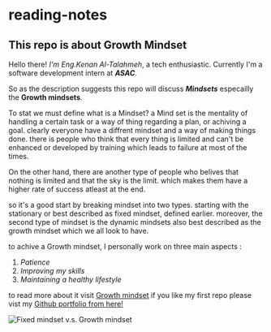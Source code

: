 # reading-notes
## This repo is about Growth Mindset

Hello there! *I'm Eng.Kenan Al-Talahmeh*, a tech enthusiastic. Currently I'm a software development intern at _**ASAC**_.

So as the description suggests this repo will discuss _**Mindsets**_ especailly the __Growth mindsets__.

To stat we must define what is a Mindset? a Mind  set is the mentality of handling a certain task or a way of thing regarding a plan, or achiving a goal. 
clearly everyone have a diffrent mindset and a way of making things done. there is people who think that every thing is limited and can't be enhanced or developed by training which leads to failure at most of the times.

On the other hand, there are another type of people who belives that nothing is limited and that the sky is the limit. which makes them have a higher rate of success atleast at the end. 

so it's a good start by breaking mindset into two types. starting with the stationary or best described as fixed mindset, defined earlier. moreover, the second type of mindset is the dynamic mindsets also best described as the growth mindset which we all look to have.

to achive a Growth mindset, I personally work on three main aspects :

1. *Patience* 
2. *Improving my skills* 
3. *Maintaining a healthy lifestyle* 

to read more about it visit [Growth mindset](https://www.atlassian.com/blog/inside-atlassian/growth-mindset)
if you like my first repo please vist my [Github portfolio from here!](https://github.com/kenan1997-asac)

![Fixed mindset v.s. Growth mindset](https://blog.cengage.com/wp-content/uploads/2020/11/blog-growth-mindset-1511130.png)
